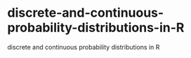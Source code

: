 # discrete-and-continuous-probability-distributions-in-R
discrete and continuous probability distributions in R
